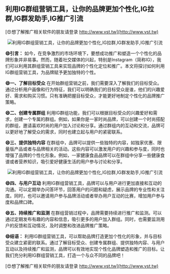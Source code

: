 ## **利用IG群组营销工具，让你的品牌更加个性化,IG拉群,IG群发助手,IG推广引流**

[😍想了解推广相关软件的朋友请登录 http://www.vst.tw](http://www.vst.tw)

 <center><img src="https://vst.tw/MP4/tuiguang/png/6.png" alt="利用IG群组营销工具，让你的品牌更加个性化,IG拉群,IG群发助手,IG推广引流"></center>

**😄引言：**
如今，在竞争激烈的市场环境下，要想成功推广和塑造一个个性化的品牌形象并非易事。然而，随着社交媒体的兴起，特别是Instagram（简称IG），我们可以利用其群组营销工具来实现品牌的个性化定位和推广。本文将探讨如何利用IG群组营销工具，为品牌赋予更加独特的个性。

**😄一、了解目标受众**
在开始群组营销之前，我们需要深入了解我们的目标受众。通过分析用户画像和行为特征，我们可以明确我们的目标受众是谁，他们的兴趣爱好、需求和购买习惯。只有准确把握目标受众，才能更好地制定个性化的品牌推广策略。

**😄二、创建专属群组**
利用IG群组功能，我们可以根据目标受众的兴趣爱好和需求，创建一个专属的群组。例如，如果你是一家时尚品牌，可以创建一个时尚搭配的群组，邀请喜欢时尚的用户加入讨论和分享。通过群组内的互动和交流，品牌可以更好地了解受众的需求，同时也建立起与用户的紧密联系。

**😄三、提供独特内容**
在群组中，品牌可以提供一些独特的内容，如独家优惠、限量版产品或者与品牌相关的活动。这些内容可以激发用户的兴趣和参与度，同时也增强了品牌的个性化形象。例如，一家健康食品品牌可以在群组中分享一些健康食谱或者营养知识，吸引爱好健康生活的用户参与讨论和分享。

 <center><img src="https://vst.tw/MP4/tuiguang/png/1.png" alt="利用IG群组营销工具，让你的品牌更加个性化,IG拉群,IG群发助手,IG推广引流"></center>

**😄四、与用户互动**
利用IG群组营销工具，品牌可以与用户进行更加直接和互动的沟通。可以定期举办问答环节，回答用户的问题和疑虑，展示品牌的专业性和关注度。同时，也可以邀请用户参与品牌活动或者举办用户互动的比赛，增加用户参与度和品牌口碑。

**😄五、持续推广和监测**
在群组营销过程中，品牌需要持续进行推广和监测。可以通过定期发布有趣的内容和信息，吸引更多的用户加入群组。同时，也需要监测用户的反馈和互动情况，及时调整和改进品牌推广策略。

**😄结语：**
利用IG群组营销工具，可以帮助品牌打造更加个性化的形象，并与目标受众建立紧密的联系。通过了解目标受众、创建专属群组、提供独特内容、与用户互动以及持续推广和监测，品牌可以有效地实现个性化品牌塑造和推广的目标。让我们充分利用IG群组营销工具，打造一个与众不同的品牌吧！

[😍想了解推广相关软件的朋友请登录 http://www.vst.tw](http://www.vst.tw)



